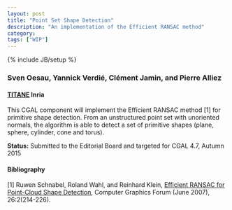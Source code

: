 ```yaml
---
layout: post
title: "Point Set Shape Detection"
description: "An implementation of the Efficient RANSAC method"
category:
tags: ["WIP"]
---
```

{% include JB/setup %}

<h3>Sven Oesau, Yannick Verdi&eacute;, Cl&eacute;ment Jamin, and Pierre Alliez</h3>
<h4> <a href="https://team.inria.fr/titane/" target="_blank">TITANE</a> Inria</h4>

<p>This CGAL component will implement the Efficient RANSAC method [1] for
primitive shape detection. From an unstructured point set with unoriented normals, the algorithm is
able to detect a set of primitive shapes (plane, sphere, cylinder,
cone and torus).
</p>


<p><b>Status:</b> Submitted to the Editorial Board and targeted for CGAL 4.7, Autumn 2015</p>

<h4>Bibliography</h4>
<p>
[1] Ruwen Schnabel, Roland Wahl, and Reinhard Klein, 
<a href="http://cg.cs.uni-bonn.de/en/publications/paper-details/schnabel-2007-efficient/">Efficient RANSAC for Point-Cloud Shape Detection</a>, Computer Graphics Forum (June 2007), 26:2(214-226).
</p>

